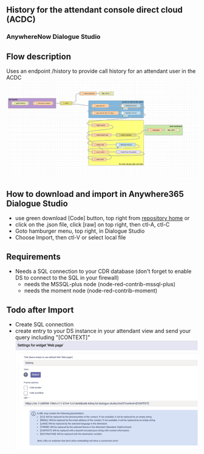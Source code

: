 ## History for the attendant console direct cloud (ACDC)
### AnywhereNow Dialogue Studio
## Flow description
Uses an endpoint /history to provide call history for an attendant user in the ACDC
![Screenshot001](https://github.com/Anywhere365/DialogueStudioFlows/blob/master/HistoryACDC/resources/Screen001.png?raw=true)

## How to download and import in Anywhere365 Dialogue Studio
- use green download [Code] button, top right from [repository home](https://github.com/Anywhere365/DialogueStudioFlows) or
- click on the .json file, click [raw] on top right, then ctl-A, ctl-C
- Goto hamburger menu, top right, in Dialogue Studio
- Choose Import, then ctl-V or select local file

## Requirements
- Needs a SQL connection to your CDR database (don't forget to enable DS to connect to the SQL in your firewall)
	- needs the MSSQL-plus node (node-red-contrib-mssql-plus)
	- needs the moment node (node-red-contrib-moment)


## Todo after Import
- Create SQL connection
- create entry to your DS instance in your attendant view and send your query including "[CONTEXT]"
![Screenshot002](https://github.com/Anywhere365/DialogueStudioFlows/blob/master/HistoryACDC/resources/screen002.png?raw=true)



